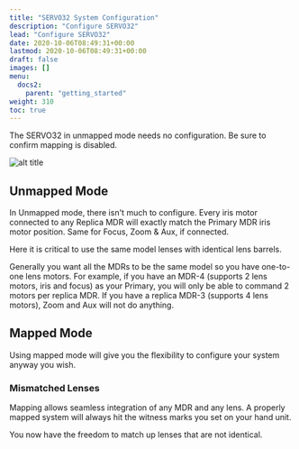 ```yaml
---
title: "SERVO32 System Configuration"
description: "Configure SERVO32"
lead: "Configure SERVO32"
date: 2020-10-06T08:49:31+00:00
lastmod: 2020-10-06T08:49:31+00:00
draft: false
images: []
menu:
  docs2:
    parent: "getting_started"
weight: 310
toc: true
---
```


The SERVO32 in unmapped mode needs no configuration. Be sure to confirm mapping is disabled.

<img src="/images/s32/s32overview.png" title="SERVO32 In Action" alt="alt title"/>

## Unmapped Mode

In Unmapped mode, there isn't much to configure. Every iris motor connected to any Replica MDR will exactly match the Primary MDR iris motor position. Same for Focus, Zoom & Aux, if connected.

Here it is critical to use the same model lenses with identical lens barrels.

Generally you want all the MDRs to be the same model so you have one-to-one lens motors. For example, if you have an MDR-4 (supports 2 lens motors, iris and focus) as your Primary, you will only be able to command 2 motors per replica MDR. If you have a replica MDR-3 (supports 4 lens motors), Zoom and Aux will not do anything.

## Mapped Mode

Using mapped mode will give you the flexibility to configure your system anyway you wish.

### Mismatched Lenses

Mapping allows seamless integration of any MDR and any lens. A properly mapped system will always hit the witness marks you set on your hand unit.

You now have the freedom to match up lenses that are not identical.
